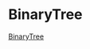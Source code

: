# BinaryTree

[BinaryTree](https://github.com/63rabbits/BinaryTree/blob/master/binarytree-000.jpg?raw=true)
